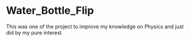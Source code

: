 # Water_Bottle_Flip

This was one of the project to improve my knowledge on Physics and just did by my pure interest 
